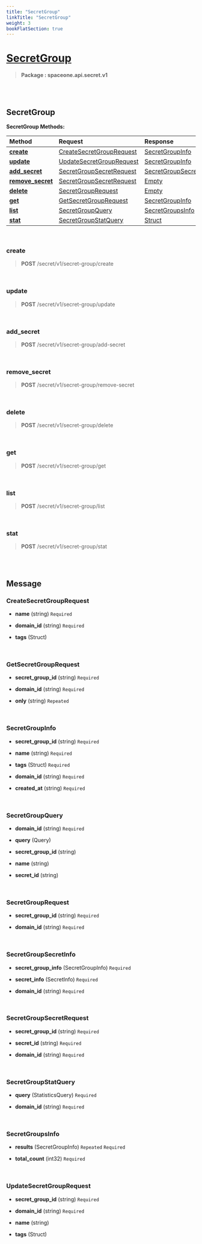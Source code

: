 ```yaml
---
title: "SecretGroup"
linkTitle: "SecretGroup"
weight: 3
bookFlatSection: true
---
```

# [SecretGroup](#SecretGroup)



>  **Package : spaceone.api.secret.v1**

<br>
<br>

## SecretGroup





**SecretGroup Methods:**


| Method | Request | Response |
| :----- | :-------- | :-------- |
| [**create**](./SecretGroup#create) | [CreateSecretGroupRequest](SecretGroup#createsecretgrouprequest) | [SecretGroupInfo](SecretGroup#secretgroupinfo) |
| [**update**](./SecretGroup#update) | [UpdateSecretGroupRequest](SecretGroup#updatesecretgrouprequest) | [SecretGroupInfo](SecretGroup#secretgroupinfo) |
| [**add_secret**](./SecretGroup#add_secret) | [SecretGroupSecretRequest](SecretGroup#secretgroupsecretrequest) | [SecretGroupSecretInfo](SecretGroup#secretgroupsecretinfo) |
| [**remove_secret**](./SecretGroup#remove_secret) | [SecretGroupSecretRequest](SecretGroup#secretgroupsecretrequest) | [Empty](SecretGroup#empty) |
| [**delete**](./SecretGroup#delete) | [SecretGroupRequest](SecretGroup#secretgrouprequest) | [Empty](SecretGroup#empty) |
| [**get**](./SecretGroup#get) | [GetSecretGroupRequest](SecretGroup#getsecretgrouprequest) | [SecretGroupInfo](SecretGroup#secretgroupinfo) |
| [**list**](./SecretGroup#list) | [SecretGroupQuery](SecretGroup#secretgroupquery) | [SecretGroupsInfo](SecretGroup#secretgroupsinfo) |
| [**stat**](./SecretGroup#stat) | [SecretGroupStatQuery](SecretGroup#secretgroupstatquery) | [Struct](SecretGroup#struct) |



    
<br>

### create





> **POST** /secret/v1/secret-group/create
>






    
<br>

### update





> **POST** /secret/v1/secret-group/update
>






    
<br>

### add_secret





> **POST** /secret/v1/secret-group/add-secret
>






    
<br>

### remove_secret





> **POST** /secret/v1/secret-group/remove-secret
>






    
<br>

### delete





> **POST** /secret/v1/secret-group/delete
>






    
<br>

### get





> **POST** /secret/v1/secret-group/get
>






    
<br>

### list





> **POST** /secret/v1/secret-group/list
>






    
<br>

### stat





> **POST** /secret/v1/secret-group/stat
>






    


<br>
<br>

## Message



### CreateSecretGroupRequest
* **name** (string)   `Required` 

    
* **domain_id** (string)   `Required` 

    
* **tags** (Struct)  

    <br>

### GetSecretGroupRequest
* **secret_group_id** (string)   `Required` 

    
* **domain_id** (string)   `Required` 

    
* **only** (string)  `Repeated`   

    <br>

### SecretGroupInfo
* **secret_group_id** (string)   `Required` 

    
* **name** (string)   `Required` 

    
* **tags** (Struct)   `Required` 

    
* **domain_id** (string)   `Required` 

    
* **created_at** (string)   `Required` 

    <br>

### SecretGroupQuery
* **domain_id** (string)   `Required` 

    
* **query** (Query)  

    
* **secret_group_id** (string)  

    
* **name** (string)  

    
* **secret_id** (string)  

    <br>

### SecretGroupRequest
* **secret_group_id** (string)   `Required` 

    
* **domain_id** (string)   `Required` 

    <br>

### SecretGroupSecretInfo
* **secret_group_info** (SecretGroupInfo)   `Required` 

    
* **secret_info** (SecretInfo)   `Required` 

    
* **domain_id** (string)   `Required` 

    <br>

### SecretGroupSecretRequest
* **secret_group_id** (string)   `Required` 

    
* **secret_id** (string)   `Required` 

    
* **domain_id** (string)   `Required` 

    <br>

### SecretGroupStatQuery
* **query** (StatisticsQuery)   `Required` 

    
* **domain_id** (string)   `Required` 

    <br>

### SecretGroupsInfo
* **results** (SecretGroupInfo)  `Repeated`    `Required` 

    
* **total_count** (int32)   `Required` 

    <br>

### UpdateSecretGroupRequest
* **secret_group_id** (string)   `Required` 

    
* **domain_id** (string)   `Required` 

    
* **name** (string)  

    
* **tags** (Struct)  

    <br>
